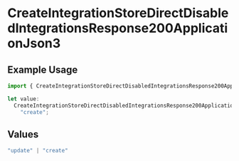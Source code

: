 # CreateIntegrationStoreDirectDisabledIntegrationsResponse200ApplicationJson3

## Example Usage

```typescript
import { CreateIntegrationStoreDirectDisabledIntegrationsResponse200ApplicationJson3 } from "@vercel/sdk/models/createintegrationstoredirectop.js";

let value:
  CreateIntegrationStoreDirectDisabledIntegrationsResponse200ApplicationJson3 =
    "create";
```

## Values

```typescript
"update" | "create"
```